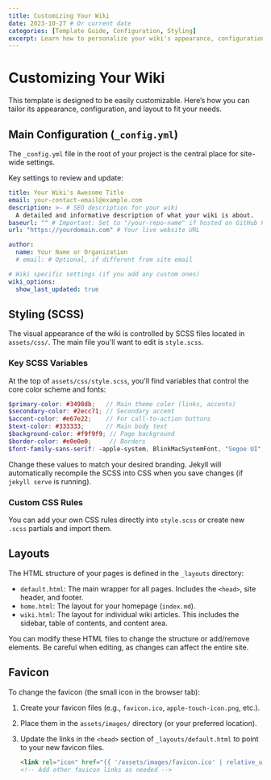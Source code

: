 ```yaml
---
title: Customizing Your Wiki
date: 2023-10-27 # Or current date
categories: [Template Guide, Configuration, Styling]
excerpt: Learn how to personalize your wiki's appearance, configuration, and layout.
---
```


# Customizing Your Wiki

This template is designed to be easily customizable. Here’s how you can tailor its appearance, configuration, and layout to fit your needs.

## Main Configuration (`_config.yml`)

The `_config.yml` file in the root of your project is the central place for site-wide settings.

Key settings to review and update:

```yaml
title: Your Wiki's Awesome Title
email: your-contact-email@example.com
description: >- # SEO description for your wiki
  A detailed and informative description of what your wiki is about.
baseurl: "" # Important: Set to "/your-repo-name" if hosted on GitHub Pages as a project site.
url: "https://yourdomain.com" # Your live website URL

author:
  name: Your Name or Organization
  # email: # Optional, if different from site email

# Wiki specific settings (if you add any custom ones)
wiki_options:
  show_last_updated: true
```

## Styling (SCSS)

The visual appearance of the wiki is controlled by SCSS files located in `assets/css/`. The main file you'll want to edit is `style.scss`.

### Key SCSS Variables

At the top of `assets/css/style.scss`, you'll find variables that control the core color scheme and fonts:

```scss
$primary-color: #3498db;   // Main theme color (links, accents)
$secondary-color: #2ecc71; // Secondary accent
$accent-color: #e67e22;    // For call-to-action buttons
$text-color: #333333;      // Main body text
$background-color: #f9f9f9; // Page background
$border-color: #e0e0e0;     // Borders
$font-family-sans-serif: -apple-system, BlinkMacSystemFont, "Segoe UI", /* ... */;
```

Change these values to match your desired branding. Jekyll will automatically recompile the SCSS into CSS when you save changes (if `jekyll serve` is running).

### Custom CSS Rules

You can add your own CSS rules directly into `style.scss` or create new `.scss` partials and import them.

## Layouts

The HTML structure of your pages is defined in the `_layouts` directory:

-   `default.html`: The main wrapper for all pages. Includes the `<head>`, site header, and footer.
-   `home.html`: The layout for your homepage (`index.md`).
-   `wiki.html`: The layout for individual wiki articles. This includes the sidebar, table of contents, and content area.

You can modify these HTML files to change the structure or add/remove elements. Be careful when editing, as changes can affect the entire site.

## Favicon

To change the favicon (the small icon in the browser tab):
1.  Create your favicon files (e.g., `favicon.ico`, `apple-touch-icon.png`, etc.).
2.  Place them in the `assets/images/` directory (or your preferred location).
3.  Update the links in the `<head>` section of `_layouts/default.html` to point to your new favicon files.

    ```html
    <link rel="icon" href="{{ '/assets/images/favicon.ico' | relative_url }}" type="image/x-icon">
    <!-- Add other favicon links as needed -->
    ```